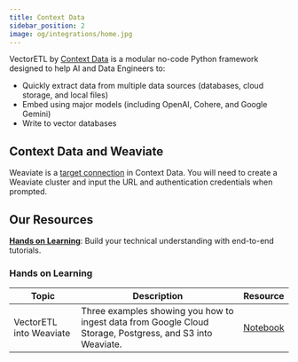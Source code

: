 ```yaml
---
title: Context Data
sidebar_position: 2
image: og/integrations/home.jpg
---
```


VectorETL by [Context Data](https://contextdata.ai/) is a modular no-code Python framework designed to help AI and Data Engineers to:

* Quickly extract data from multiple data sources (databases, cloud storage, and local files)
* Embed using major models (including OpenAI, Cohere, and Google Gemini)
* Write to vector databases 

## Context Data and Weaviate
Weaviate is a [target connection](https://context-data.gitbook.io/context-data-1/adding-target-connections#add-a-weaviate-target-connection) in Context Data. You will need to create a Weaviate cluster and input the URL and authentication credentials when prompted. 


## Our Resources 
[**Hands on Learning**](#hands-on-learning): Build your technical understanding with end-to-end tutorials.

### Hands on Learning

| Topic | Description | Resource | 
| --- | --- | --- |
| VectorETL into Weaviate | Three examples showing you how to ingest data from Google Cloud Storage, Postgress, and S3 into Weaviate. | [Notebook](https://github.com/weaviate/recipes/tree/main/integrations/data-platforms/context-data) |